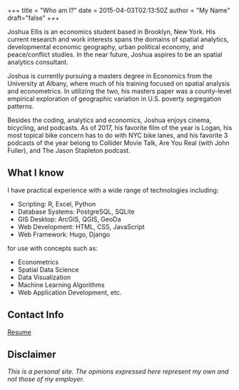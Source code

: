 +++
title = "Who am I?"
date = 2015-04-03T02:13:50Z
author = "My Name"
draft="false"
+++

Joshua Ellis is an economics student based in Brooklyn, New York. His current research and work interests spans the domains of spatial analytics, developmental economic geography, urban political economy, and peace/conflict studies. In the near future, Joshua aspires to be an spatial analytics consultant. 

Joshua is currently pursuing a masters degree in Economics from the University at Albany, where much of his training focused on spatial analysis and econometrics. In utilizing the two, his masters paper was a county-level empirical exploration of geographic variation in  U.S. poverty segregation patterns.  

Besides the coding, analytics and economics, Joshua enjoys cinema, bicycling, and podcasts. As of 2017, his favorite film of the year is Logan, his most topical bike concern has to do with NYC bike lanes, and his favorite 3 podcasts of the year belong to Collider Movie Talk, Are You Real (with John Fuller), and The Jason Stapleton podcast.

## What I know
I have practical experience with a wide range of technologies including: 

- Scripting: R, Excel, Python
- Database Systems: PostgreSQL, SQLite
- GIS Desktop: ArcGIS, QGIS, GeoDa
- Web Development: HTML, CSS, JavaScript
- Web Framework: Hugo, Django


for use with concepts such as:

- Econometrics
- Spatial Data Science
- Data Visualization
- Machine Learning Algorithms
- Web Application Development, etc.

## Contact Info

[Resume](/attached/Ellis_Resume_DA.pdf)

## Disclaimer
_This is a personal site. The opinions expressed here represent my own and not those of my employer._